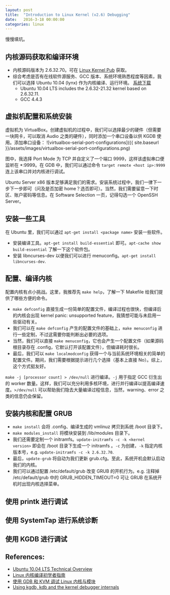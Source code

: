 ```yaml
---
layout: post
title:  "Introduction to Linux Kernel (v2.6) Debugging"
date:   2016-3-18 00:00:00
categories: linux
---
```


慢慢填坑。

## 内核源码获取和编译环境
- 内核源码版本为 2.6.32.70。可在 [Linux Kernel Pub](https://www.kernel.org/pub/linux/kernel/) 获取。
- 综合考虑是否有在线软件源服务、GCC 版本、系统环境熟悉程度等因素，我们可以选择 Ubuntu 10.04 (lynx) 作为内核编译、运行环境。
[系统下载](http://old-releases.ubuntu.com/releases/10.04.3/)
  - Ubuntu 10.04 LTS includes the 2.6.32-21.32 kernel based on 2.6.32.11.
  - GCC 4.4.3

## 虚拟机配置和系统安装
虚拟机为 VirtualBox。创建虚拟机的过程中，我们可以选择最少的硬件（但需要一块网卡，可以取消 Audio 之类的硬件），同时添加一个串口设备以供 KGDB 使用。添加串口设备：
![virtualbox-serial-port-configurations]({{ site.baseurl }}/assets/images/virtualbox-serial-port-configurations.png)

图中，我选择 Port Mode 为 TCP 并自定义了一个端口 9999，这样该虚拟串口便监听在 \*:9999。在 GDB 中，我们可以通过命令 `target remote <host ip>:9999` 连上该串口并对内核进行调试。

Ubuntu Server x86 版本足够满足我们的需求。安装系统过程中，我们一律下一步下一步即可（问及是否加密 home？选否即可）。当然，我们需要留意一下时区、账户密码等信息。在 Software Selection 一页，记得勾选一个 OpenSSH Server。

## 安装一些工具
在 Ubuntu 里，我们可以通过 `apt-get install <package name>` 安装一些软件。

- 安装编译工具。`apt-get install build-essential` 即可。`apt-cache show build-essential` 了解一下这个软件包。
- 安装 libncurses-dev 以便我们可以进行 menuconfig。`apt-get install libncurses-dev`.

## 配置、编译内核
配置内核有点小挑战。这里，我推荐先 `make help`，了解一下 Makefile 给我们提供了哪些方便的命令。

- `make defconfig` 直接生成一份简单的配置文件，编译过程也很快，但编译后的内核会出现 kernel panic: unsupported feature，我猜想可能与未启用一些驱动有关。
- 我们可以在 `make defconfig` 产生的配置文件的基础上，`make menuconfig` 进行一些定制，不过这需要你能判断出必要的选项。
- 当然，我们可以直接 `make menuconfig`，它也会产生一个配置文件（如果源码根目录存在 .config，它默认打开该配置文件），但编译耗时很长。
- 最后，我们可以 `make localmodconfig` 获得一个与当前系统环境相关的简单的配置文件。期间，我们需要根据提示进行几个选择（基本上直接 No）。综上，这个方式挺友好。

`make -j [processor count] > /dev/null` 进行编译。`-j` 用于指定 GCC 衍生出的 worker 数量。这样，我们可以充分利用多核环境，进行并行编译以提高编译速度。`>/dev/null` 可以帮助我们隐去大量编译过程信息，当然，warning、error 之类的信息仍会保留。

## 安装内核和配置 GRUB
- `make install` 会将 .config、编译生成的 vmlinuz 拷贝到系统 /boot 目录下。
- `make modules_install` 将模块安装到 /lib/modules 目录下。
- 我们还需要定制一个 initramfs。`update-initramfs -c -k <kernel version>` 即会在 /boot 目录下生成一个 initramfs 。`-c` 为创建，`-k` 指定内核版本号，e.g. `update-initramfs -c -k 2.6.32.70`.
- 最后，`update-grub` 将自动为我们更新 grub.cfg。至此，系统开机会默认启动我们的内核。
- 我们可以通过配置 /etc/default/grub 改变 GRUB 的开机行为。e.g. 注释掉 /etc/default/grub 中的 GRUB_HIDDEN_TIMEOUT=0 可让 GRUB 在系统开机时出现内核选择菜单。

## 使用 printk 进行调试

## 使用 SystemTap 进行系统诊断

## 使用 KGDB 进行调试

## References:
- [Ubuntu 10.04 LTS Technical Overview](https://wiki.ubuntu.com/LucidLynx/TechnicalOverview)
- [Linux 内核编译初学者指南](http://zhoutall.com/archives/635)
- [使用 GDB 和 KVM 调试 Linux 内核与模块](http://www.ibm.com/developerworks/cn/linux/1508_zhangdw_gdb/index.html)
- [Using kgdb, kdb and the kernel debugger internals](https://www.kernel.org/doc/htmldocs/kgdb/index.html)

